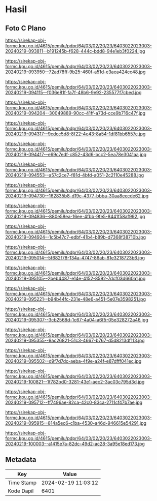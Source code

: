 # Hasil

## Foto C Plano

https://sirekap-obj-formc.kpu.go.id/4615/pemilu/pdpr/64/03/02/20/23/6403022023003-20240219-093811--b191245b-f628-444c-bdd8-94e1eb3f0224.jpg

https://sirekap-obj-formc.kpu.go.id/4615/pemilu/pdpr/64/03/02/20/23/6403022023003-20240219-093950--72ad78ff-9b25-460f-a51d-e3aea424cc48.jpg

https://sirekap-obj-formc.kpu.go.id/4615/pemilu/pdpr/64/03/02/20/23/6403022023003-20240219-094115--f036e81f-fa7f-48b6-9e92-235577f7cbed.jpg

https://sirekap-obj-formc.kpu.go.id/4615/pemilu/pdpr/64/03/02/20/23/6403022023003-20240219-094204--30049889-90cc-41ff-a73d-cce9b716c47f.jpg

https://sirekap-obj-formc.kpu.go.id/4615/pemilu/pdpr/64/03/02/20/23/6403022023003-20240219-094317--9cdcc5d8-8f22-4e43-8a54-1df81bb6557c.jpg

https://sirekap-obj-formc.kpu.go.id/4615/pemilu/pdpr/64/03/02/20/23/6403022023003-20240219-094417--e69c7edf-c852-43d6-bcc2-5ea78e3041aa.jpg

https://sirekap-obj-formc.kpu.go.id/4615/pemilu/pdpr/64/03/02/20/23/6403022023003-20240219-094553--a57c2ce7-f81d-4bfd-a051-2c2110e45288.jpg

https://sirekap-obj-formc.kpu.go.id/4615/pemilu/pdpr/64/03/02/20/23/6403022023003-20240219-094730--162835b8-d19c-4377-bbba-30aa8eecde62.jpg

https://sirekap-obj-formc.kpu.go.id/4615/pemilu/pdpr/64/03/02/20/23/6403022023003-20240219-094836--880e58ea-16ee-4fbb-9fe5-8441f58af992.jpg

https://sirekap-obj-formc.kpu.go.id/4615/pemilu/pdpr/64/03/02/20/23/6403022023003-20240219-094924--1c5b47c7-edbf-41b4-b89b-d7368f38710b.jpg

https://sirekap-obj-formc.kpu.go.id/4615/pemilu/pdpr/64/03/02/20/23/6403022023003-20240219-095014--5f682f78-134a-4747-86ab-81e3218723b6.jpg

https://sirekap-obj-formc.kpu.go.id/4615/pemilu/pdpr/64/03/02/20/23/6403022023003-20240219-095105--2beb4487-e14e-4152-8592-7dcf03d660a1.jpg

https://sirekap-obj-formc.kpu.go.id/4615/pemilu/pdpr/64/03/02/20/23/6403022023003-20240219-095221--b94b44fc-231e-48e6-a451-5e07e3598251.jpg

https://sirekap-obj-formc.kpu.go.id/4615/pemilu/pdpr/64/03/02/20/23/6403022023003-20240219-095307--3cb2568d-1c67-4a04-a6f5-05e328272a46.jpg

https://sirekap-obj-formc.kpu.go.id/4615/pemilu/pdpr/64/03/02/20/23/6403022023003-20240219-095355--9ac26821-51c3-4667-b767-d5d8213df113.jpg

https://sirekap-obj-formc.kpu.go.id/4615/pemilu/pdpr/64/03/02/20/23/6403022023003-20240219-095502--d9f7d7dc-aeba-4f9e-a24f-e87dfff041ec.jpg

https://sirekap-obj-formc.kpu.go.id/4615/pemilu/pdpr/64/03/02/20/23/6403022023003-20240219-100821--1f782bd0-3281-43e1-aec2-3ac03c795d3d.jpg

https://sirekap-obj-formc.kpu.go.id/4615/pemilu/pdpr/64/03/02/20/23/6403022023003-20240219-095712--ff7496ae-82ca-42c0-83ca-2711cf47b7ae.jpg

https://sirekap-obj-formc.kpu.go.id/4615/pemilu/pdpr/64/03/02/20/23/6403022023003-20240219-095915--814a5ec6-c1ba-4530-a46d-946615e54291.jpg

https://sirekap-obj-formc.kpu.go.id/4615/pemilu/pdpr/64/03/02/20/23/6403022023003-20240219-100003--a1415e7a-82dc-49d2-ac28-3a95e18ed173.jpg


## Metadata

| Key        | Value               |
| ---------- | ------------------- |
| Time Stamp | 2024-02-19 11:03:12 |
| Kode Dapil | 6401                |



